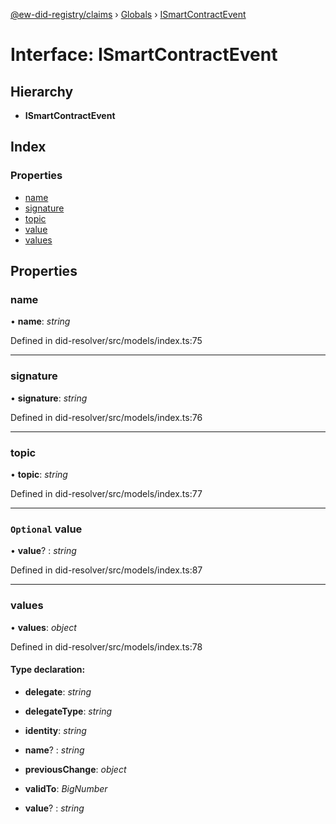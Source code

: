 [@ew-did-registry/claims](../README.md) › [Globals](../globals.md) › [ISmartContractEvent](ismartcontractevent.md)

# Interface: ISmartContractEvent

## Hierarchy

* **ISmartContractEvent**

## Index

### Properties

* [name](ismartcontractevent.md#name)
* [signature](ismartcontractevent.md#signature)
* [topic](ismartcontractevent.md#topic)
* [value](ismartcontractevent.md#optional-value)
* [values](ismartcontractevent.md#values)

## Properties

###  name

• **name**: *string*

Defined in did-resolver/src/models/index.ts:75

___

###  signature

• **signature**: *string*

Defined in did-resolver/src/models/index.ts:76

___

###  topic

• **topic**: *string*

Defined in did-resolver/src/models/index.ts:77

___

### `Optional` value

• **value**? : *string*

Defined in did-resolver/src/models/index.ts:87

___

###  values

• **values**: *object*

Defined in did-resolver/src/models/index.ts:78

#### Type declaration:

* **delegate**: *string*

* **delegateType**: *string*

* **identity**: *string*

* **name**? : *string*

* **previousChange**: *object*

* **validTo**: *BigNumber*

* **value**? : *string*
